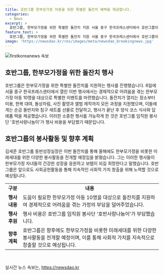 ```yaml
---
title: 호반그룹 한부모가정 아동을 위한 특별한 돌잔치 혜택을 제공합니다.
categories:
  - News
excerpt: >
  호반그룹, 한부모가정을 위한 특별한 돌잔치 지원 서울 중구 한국프레스센터에서 호반그룹이 한부모가정 아동 10명을 위한 돌잔치를 지원했다. 장소, 미용, 한복 대여, 돌상차림, 앨범 제작 등 모든 과정을 지원했고, 순금 돌반지와 침구 세트를 선물로 전달했다. 행사 비용은 임직원 봉사단이 부담했으며, 김세준 호반그룹 동반성장실장은 향후도 미래세대를 위한 사회 공헌 활동을 지속할 예정이라고 전했다.
feature_text: >
  호반그룹, 한부모가정을 위한 특별한 돌잔치 지원 서울 중구 한국프레스센터에서 호반그룹이 한부모가정 아동 10명을 위한 돌잔치를 지원했다. 장소, 미용, 한복 대여, 돌상차림, 앨범 제작 등 모든 과정을 지원했고, 순금 돌반지와 침구 세트를 선물로 전달했다. 행사 비용은 임직원 봉사단이 부담했으며, 김세준 호반그룹 동반성장실장은 향후도 미래세대를 위한 사회 공헌 활동을 지속할 예정이라고 전했다.
image: 'https://newsdao.kr/res/images/meta/newsdao_breakingnews.jpg'
---
```


<p><img src="https://newsdao.kr/res/images/meta/newsdao_breakingnews.jpg" alt="firstkoreanews 속보" /></p>

<h2 data-ke-size="size26">호반그룹, 한부모가정을 위한 돌잔치 행사</h2>

<p data-ke-size="size16">호반그룹은 한부모가정을 위한 특별한 돌잔치를 지원하는 행사를 진행했습니다. 6일에 서울 중구 한국프레스센터에서 열린 이번 행사에서는 경제적으로 어려움을 겪는 한부모가정 아동 10명을 대상으로 특별한 이벤트를 마련했습니다. 돌잔치가 열리는 장소부터 미용, 한복 대여, 돌상차림, 사진 촬영과 앨범 제작까지 모든 과정을 지원했으며, 이들에게는 순금 돌반지와 침구 세트를 선물로 전달하고, 행사가 끝난 후 양식 코스 식사와 답례품 떡을 제공했습니다. 이러한 소중한 행사를 가능하게 한 것은 호반그룹 임직원 봉사단 '호반사랑나눔이'가 행사 비용을 부담했기 때문입니다.</p>

<h2 data-ke-size="size24">호반그룹의 봉사활동 및 향후 계획</h2>

<p data-ke-size="size16">김세준 호반그룹 동반성장실장은 이번 돌잔치를 통해 올해에도 한부모가정을 비롯한 미래세대를 위한 다양한 봉사활동을 전개할 예정임을 밝혔습니다. 그는 이러한 행사들이 한부모가정 자녀들의 건강한 성장을 응원하고 보탬이 되길 희망한다고 말했습니다. 호반그룹은 앞으로도 사회공헌활동을 통해 지속적인 사회적 가치 창출을 위해 노력할 것으로 예상됩니다.</p>

<table>
<tbody>
<tr>
<td style="text-align: center; height: 17px;"><b>구분</b></td>
<td style="text-align: center; height: 17px;"><b>내용</b></td>
</tr>
<tr>
<td style="text-align: center; height: 17px;"><b>행사 내용</b></td>
<td>도움이 필요한 한부모가정 아동 10명을 대상으로 돌잔치를 지원하여 경제적으로 어려움을 겪는 가정의 부담을 덜어주었습니다.</td>
</tr>
<tr>
<td style="text-align: center; height: 17px;"><b>행사 후원</b></td>
<td>행사 비용은 호반그룹 임직원 봉사단 '호반사랑나눔이'가 부담했습니다.</td>
</tr>
<tr>
<td style="text-align: center; height: 17px;"><b>향후 계획</b></td>
<td>호반그룹은 향후에도 한부모가정을 비롯한 미래세대를 위한 다양한 봉사활동을 전개할 예정이며, 이를 통해 사회적 가치를 지속적으로 창출할 것으로 예상됩니다.</td>
</tr>
</tbody>
</table>

<p data-ke-size="size16">&nbsp;</p>
실시간 뉴스 속보는, <a href="https://newsdao.kr" rel="dofollow">https://newsdao.kr</a>


